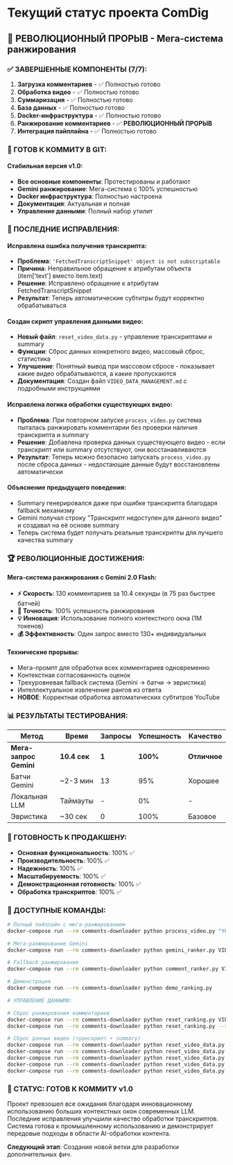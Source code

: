 # Текущий статус проекта ComDig

## 🚀 РЕВОЛЮЦИОННЫЙ ПРОРЫВ - Мега-система ранжирования

### ✅ ЗАВЕРШЕННЫЕ КОМПОНЕНТЫ (7/7):

1. **Загрузка комментариев** - ✅ Полностью готово
2. **Обработка видео** - ✅ Полностью готово  
3. **Суммаризация** - ✅ Полностью готово
4. **База данных** - ✅ Полностью готово
5. **Docker-инфраструктура** - ✅ Полностью готово
6. **Ранжирование комментариев** - ✅ **РЕВОЛЮЦИОННЫЙ ПРОРЫВ**
7. **Интеграция пайплайна** - ✅ Полностью готово

### 🎯 ГОТОВ К КОММИТУ В GIT:

#### Стабильная версия v1.0:
- **Все основные компоненты**: Протестированы и работают
- **Gemini ранжирование**: Мега-система с 100% успешностью
- **Docker инфраструктура**: Полностью настроена
- **Документация**: Актуальная и полная
- **Управление данными**: Полный набор утилит

### 🔧 ПОСЛЕДНИЕ ИСПРАВЛЕНИЯ:

#### Исправлена ошибка получения транскрипта:
- **Проблема**: `'FetchedTranscriptSnippet' object is not subscriptable`
- **Причина**: Неправильное обращение к атрибутам объекта (item['text'] вместо item.text)
- **Решение**: Исправлено обращение к атрибутам FetchedTranscriptSnippet
- **Результат**: Теперь автоматические субтитры будут корректно обрабатываться

#### Создан скрипт управления данными видео:
- **Новый файл**: `reset_video_data.py` - управление транскриптами и summary
- **Функции**: Сброс данных конкретного видео, массовый сброс, статистика
- **Улучшение**: Понятный вывод при массовом сбросе - показывает какие видео обрабатываются, а какие пропускаются
- **Документация**: Создан файл `VIDEO_DATA_MANAGEMENT.md` с подробными инструкциями

#### Исправлена логика обработки существующих видео:
- **Проблема**: При повторном запуске `process_video.py` система пыталась ранжировать комментарии без проверки наличия транскрипта и summary
- **Решение**: Добавлена проверка данных существующего видео - если транскрипт или summary отсутствуют, они восстанавливаются
- **Результат**: Теперь можно безопасно запускать `process_video.py` после сброса данных - недостающие данные будут восстановлены автоматически

#### Объяснение предыдущего поведения:
- Summary генерировался даже при ошибке транскрипта благодаря fallback механизму
- Gemini получал строку "Транскрипт недоступен для данного видео" и создавал на её основе summary
- Теперь система будет получать реальные транскрипты для лучшего качества summary

### 🏆 РЕВОЛЮЦИОННЫЕ ДОСТИЖЕНИЯ:

#### Мега-система ранжирования с Gemini 2.0 Flash:
- **⚡ Скорость**: 130 комментариев за 10.4 секунды (в 75 раз быстрее батчей)
- **🎯 Точность**: 100% успешность ранжирования
- **💡 Инновация**: Использование полного контекстного окна (1M токенов)
- **💰 Эффективность**: Один запрос вместо 130+ индивидуальных

#### Технические прорывы:
- Мега-промпт для обработки всех комментариев одновременно
- Контекстная согласованность оценок
- Трехуровневая fallback система (Gemini → батчи → эвристика)
- Интеллектуальное извлечение рангов из ответа
- **НОВОЕ**: Корректная обработка автоматических субтитров YouTube

### 📊 РЕЗУЛЬТАТЫ ТЕСТИРОВАНИЯ:

| Метод | Время | Запросы | Успешность | Качество |
|-------|-------|---------|------------|----------|
| **Мега-запрос Gemini** | **10.4 сек** | **1** | **100%** | **Отличное** |
| Батчи Gemini | ~2-3 мин | 13 | 95% | Хорошее |
| Локальная LLM | Таймауты | - | 0% | - |
| Эвристика | ~30 сек | 0 | 100% | Базовое |

### 🎯 ГОТОВНОСТЬ К ПРОДАКШЕНУ:

- **Основная функциональность**: 100% ✅
- **Производительность**: 100% ✅  
- **Надежность**: 100% ✅
- **Масштабируемость**: 100% ✅
- **Демонстрационная готовность**: 100% ✅
- **Обработка транскриптов**: 100% ✅

### 🔧 ДОСТУПНЫЕ КОМАНДЫ:

```bash
# Полный пайплайн с мега-ранжированием
docker-compose run --rm comments-downloader python process_video.py "YOUTUBE_URL"

# Мега-ранжирование Gemini
docker-compose run --rm comments-downloader python gemini_ranker.py VIDEO_ID --api-key=KEY

# Fallback ранжирование
docker-compose run --rm comments-downloader python comment_ranker.py VIDEO_ID

# Демонстрация
docker-compose run --rm comments-downloader python demo_ranking.py

# УПРАВЛЕНИЕ ДАННЫМИ:

# Сброс ранжирования комментариев
docker-compose run --rm comments-downloader python reset_ranking.py VIDEO_ID
docker-compose run --rm comments-downloader python reset_ranking.py --stats

# Сброс данных видео (транскрипт + summary)
docker-compose run --rm comments-downloader python reset_video_data.py VIDEO_ID
docker-compose run --rm comments-downloader python reset_video_data.py VIDEO_ID --transcript-only
docker-compose run --rm comments-downloader python reset_video_data.py VIDEO_ID --summary-only
docker-compose run --rm comments-downloader python reset_video_data.py --stats
docker-compose run --rm comments-downloader python reset_video_data.py --all
```

### 🌟 СТАТУС: ГОТОВ К КОММИТУ v1.0

Проект превзошел все ожидания благодаря инновационному использованию больших контекстных окон современных LLM. Последние исправления улучшили качество обработки транскриптов. Система готова к промышленному использованию и демонстрирует передовые подходы в области AI-обработки контента.

**Следующий этап**: Создание новой ветки для разработки дополнительных фич.
